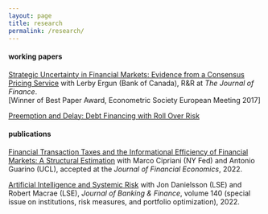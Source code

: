```yaml
---
layout: page
title: research
permalink: /research/
---
```


#### working papers

[Strategic Uncertainty in Financial Markets: Evidence from a Consensus Pricing Service](https://authe.github.io/assets/StrategicUncertaintyOTCMarkets.pdf) with Lerby Ergun (Bank of Canada), R&R at <em>The Journal of Finance</em>.<br>
[Winner of Best Paper Award, Econometric Society European Meeting 2017]

[Preemption and Delay: Debt Financing with Roll Over Risk](https://authe.github.io/assets/RunsSocialLearning_Uthemann.pdf)

#### publications

[Financial Transaction Taxes and the Informational Efficiency of Financial Markets: A Structural Estimation](https://authe.github.io/assets/FTT_JFE_final.pdf) with Marco Cipriani (NY Fed) and Antonio Guarino (UCL), accepted at the <em>Journal of Financial Economics</em>, 2022.

[Artificial Intelligence and Systemic Risk](https://www.sciencedirect.com/science/article/pii/S0378426621002466) with Jon Danielsson (LSE) and Robert Macrae (LSE), <em>Journal of Banking & Finance</em>, volume 140 (special issue on institutions, risk measures, and portfolio optimization), 2022.